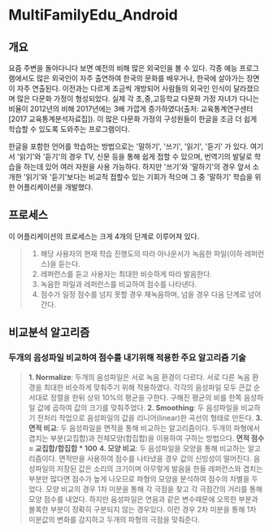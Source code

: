 # MultiFamilyEdu_Android
## 개요
 요즘 주변을 돌아다니다 보면 예전의 비해 많은 외국인을 볼 수 있다. 각종 예능 프로그램에서도 많은 외국인이 자주 출연하여 한국의 문화를 배우거나, 한국에 살아가는 장면이 자주 연출된다. 이전과는 다르게 조금씩 개방되어 사람들의 외국인 인식이 달라졌으며 많은 다문화 가정이 형성되었다. 실제 각 초,중,고등학교 다문화 가정 자녀가 다니는 비율이 2012년의 비해 2017년에는 3배 가깝게 증가하였다(출처: 교육통계연구센터 [2017 교육통계분석자료집]). 이 많은 다문화 가정의 구성원들이 한글을 조금 더 쉽게 학습할 수 있도록 도와주는 프로그램이다.
 
 
 한글을 포함한 언어를 학습하는 방법으로는 '말하기', '쓰기', '읽기', '듣기' 가 있다. 여기서 '읽기'와 '듣기'의 경우 TV, 신문 등을 통해 쉽게 접할 수 있으며, 번역기의 발달로 학습을 하는데 있어 여러 자원을 사용 가능하다. 하지만 '쓰기'와 '말하기'의 경우 앞서 소개한 '읽기'와 '듣기'보다는 비교적 접할수 있는 기회가 적으며 그 중 '말하기' 학습을 위한 어플리케이션을 개발했다.
 
 ## 프로세스
 이 어플리케이션의 프로세스는 크게 4개의 단계로 이루어져 있다. 
 > 1. 해당 사용자의 현재 학습 진행도의 따라 아나운서가 녹음한 파일(이하 레퍼런스)을 듣는다. 
 > 2. 레퍼런스를 듣고 사용자는 최대한 비슷하게 따라 발음한다.
 > 3. 녹음한 파일과 레퍼런스를 비교하여 점수를 나타낸다.
 > 4. 점수가 일정 점수를 넘지 못할 경우 재녹음하며, 넘을 경우 다음 단계로 넘어간다.
 
 ## 비교분석 알고리즘
 ### 두개의 음성파일 비교하여 점수를 내기위해 적용한 주요 알고리즘 기술
 > **1. Normalize**: 두개의 음성파일은 서로 녹음 환경이 다르다. 서로 다른 녹음 환경을 최대한 비슷하게 맞춰주기 위해 적용하였다. 각각의 음성파일 모두 큰값 순서대로 정렬을 한뒤 상위 10%의 평균을 구한다. 구해진 평균의 비를 한쪽 음성파일 값에 곱하여 값의 크기를 맞춰주었다.
 > **2. Smoothing**: 두 음성파일을 비교하기 전처리 작업으로 음성파일의 값을 리니어(linear)한 곡선의 형태로 만든다.
 > **3. 면적 비교**: 두 음성파일을 면적을 통해 비교하는 알고리즘이다. 두개의 파형에서 겹치는 부분(교집합)과 전체모양(합집합)을 이용하여 구하는 방법으다. **면적 점수 = 교집합/합집합 * 100**
 > **4. 모양 비교**: 두 음성파일을 모양을 통해 비교하는 알고리즘이다. 면적만을 사용하여 점수를 나타냈을 경우 값의 신빙성이 떨어진다. 음성파일의 저장된 값은 소리의 크기이며 아무렇게 발음을 한들 레퍼런스와 겹치는 부분만 많다면 점수가 높게 나오므로 파형의 모양을 분석하여 점수의 차별을 두었다. 모양 비교의 경우 1차 미분을 통해 각 극점을 찾고 각 극점간의 거리를 통해 모양 점수를 내었다. 하지만 음성파일은 연음과 같은 변수때문에 오목한 부분과 볼록한 부분이 정확히 구분되지 않는 경우있다. 이런 경우 2차 미분을 통해 1차 미분값의 변화를 감지하고 두개의 파형의 극점을 맞춰준다.
